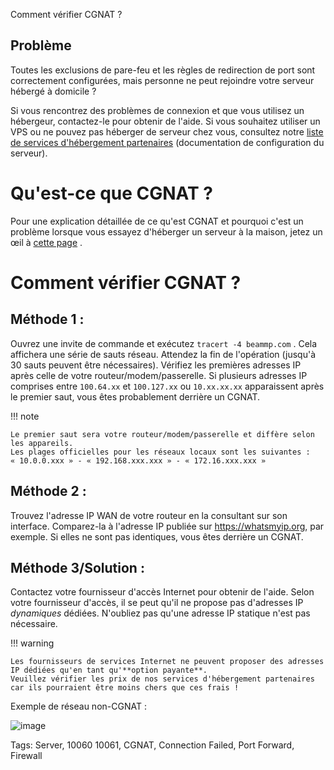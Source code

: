 Comment vérifier CGNAT ?

## Problème

Toutes les exclusions de pare-feu et les règles de redirection de port sont correctement configurées, mais personne ne peut rejoindre votre serveur hébergé à domicile ?

Si vous rencontrez des problèmes de connexion et que vous utilisez un hébergeur, contactez-le pour obtenir de l'aide. Si vous souhaitez utiliser un VPS ou ne pouvez pas héberger de serveur chez vous, consultez notre [liste de services d'hébergement partenaires](../../server/create-a-server/#partnered-hosting-services-paid) (documentation de configuration du serveur).

# Qu'est-ce que CGNAT ?

Pour une explication détaillée de ce qu'est CGNAT et pourquoi c'est un problème lorsque vous essayez d'héberger un serveur à la maison, jetez un œil à [cette page](https://en.wikipedia.org/wiki/Carrier-grade_NAT) .

# Comment vérifier CGNAT ?

## Méthode 1 :

Ouvrez une invite de commande et exécutez `tracert -4 beammp.com` . Cela affichera une série de sauts réseau. Attendez la fin de l'opération (jusqu'à 30 sauts peuvent être nécessaires). Vérifiez les premières adresses IP après celle de votre routeur/modem/passerelle. Si plusieurs adresses IP comprises entre `100.64.xx` et `100.127.xx` ou `10.xx.xx.xx` apparaissent après le premier saut, vous êtes probablement derrière un CGNAT.

!!! note

```
Le premier saut sera votre routeur/modem/passerelle et diffère selon les appareils.
Les plages officielles pour les réseaux locaux sont les suivantes : « 10.0.0.xxx » - « 192.168.xxx.xxx » - « 172.16.xxx.xxx »
```

## Méthode 2 :

Trouvez l'adresse IP WAN de votre routeur en la consultant sur son interface. Comparez-la à l'adresse IP publiée sur https://whatsmyip.org, par exemple. Si elles ne sont pas identiques, vous êtes derrière un CGNAT.

## Méthode 3/Solution :

Contactez votre fournisseur d'accès Internet pour obtenir de l'aide. Selon votre fournisseur d'accès, il se peut qu'il ne propose pas d'adresses IP *dynamiques* dédiées. N'oubliez pas qu'une adresse IP statique n'est pas nécessaire.

!!! warning

```
Les fournisseurs de services Internet ne peuvent proposer des adresses IP dédiées qu'en tant qu'**option payante**.
Veuillez vérifier les prix de nos services d'hébergement partenaires car ils pourraient être moins chers que ces frais !
```

Exemple de réseau non-CGNAT :

![image](https://github.com/user-attachments/assets/fee21a50-cbb0-4322-9c26-d9f04f88ae37)

Tags: Server, 10060 10061, CGNAT, Connection Failed, Port Forward, Firewall
